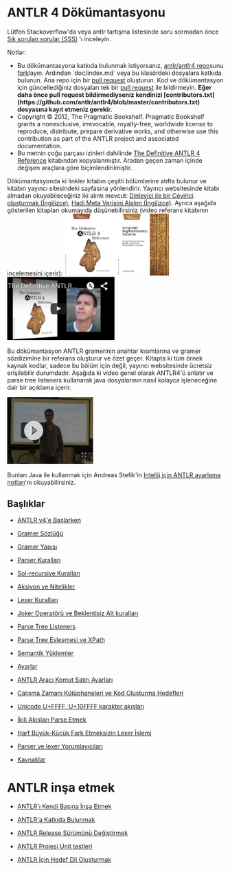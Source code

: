 # ANTLR 4 Dökümantasyonu

Lütfen Stackoverflow'da veya antlr tartışma listesinde soru sormadan önce [Sık sorulan sorular (SSS)](faq/index.md) 'ı inceleyin.

Notlar:
<ul> 
<li>Bu dökümantasyona katkıda bulunmak istiyorsanız, <a href=https://github.com/antlr/antlr4>antlr/antlr4 repo</a>sunu <a href=https://help.github.com/articles/fork-a-repo>fork</a>layın. Ardından `doc/index.md` veya bu klasördeki dosyalara katkıda bulunun. Ana repo için bir <a href=https://help.github.com/articles/creating-a-pull-request>pull request</a> oluşturun. Kod ve dökümantasyon için güncellediğiniz dosyaları tek bir <a href=https://help.github.com/articles/creating-a-pull-request>pull request</a> ile bildirmeyin. <b>Eğer daha önce pull request bildirmediyseniz kendinizi [contributors.txt](https://github.com/antlr/antlr4/blob/master/contributors.txt) dosyasına kayıt etmeniz gerekir.</b></li>

<li>Copyright © 2012, The Pragmatic Bookshelf.  Pragmatic Bookshelf grants a nonexclusive, irrevocable, royalty-free, worldwide license to reproduce, distribute, prepare derivative works, and otherwise use this contribution as part of the ANTLR project and associated documentation.</li>

<li>Bu metnin çoğu parçası  izinleri dahilinde <a href=http://pragprog.com/book/tpantlr2/the-definitive-antlr-4-reference>The Definitive ANTLR 4 Reference</a> kitabından kopyalanmıştır. Aradan geçen zaman içinde değişen araçlara göre biçimlendirilmiştir.</li>
</ul>

Dökümantasyonda ki linkler kitabın çeşitli bölümlerine atıfta bulunur ve kitabın yayıncı sitesindeki sayfasına yönlendirir. Yayıncı websitesinde kitabı almadan okuyabileceğiniz iki alıntı mevcut: [Dinleyici ile bir Çevirici oluşturmak (İngilizce)](http://media.pragprog.com/titles/tpantlr2/listener.pdf), [Hadi Meta Verisini Alalım (İngilizce)](http://media.pragprog.com/titles/tpantlr2/picture.pdf). Ayrıca aşağıda gösterilen kitapları okumayıda düşünebilirsiniz (video referans kitabının incelemesini içerir):
<a href=""><img src=images/tpantlr2.png width=120></a>
<a href=""><img src=images/tpdsl.png width=120></a>
<a href="https://www.youtube.com/watch?v=OAoA3E-cyug"><img src=images/teronbook.png width=250></a>

Bu dökümantasyon ANTLR gramerinin anahtar kısımlarına ve gramer sözdizimine bir referans oluşturur ve özet geçer.
Kitapta ki tüm örnek kaynak kodlar, sadece bu bölüm için değil, yayıncı websitesinde ücretsiz erişilebilir durumdadır. Aşağıda ki video genel olarak ANTLR4'ü anlatır ve parse tree listeners kullanarak java dosyalarının nasıl kolayca işleneceğine dair bir açıklama içerir.

<a href="https://vimeo.com/59285751"><img src=images/tertalk.png width=200></a>

Bunları Java ile kullanmak için Andreas Stefik'in [Intellij için ANTLR ayarlama notları](https://docs.google.com/document/d/1gQ2lsidvN2cDUUsHEkT05L-wGbX5mROB7d70Aaj3R64/edit#heading=h.xr0jj8vcdsgc)'nı okuyabilirsiniz.

## Başlıklar

* [ANTLR v4'e Başlarken](getting-started.md)

* [Gramer Sözlüğü](lexicon.md)

* [Gramer Yapısı](grammars.md)

* [Parser Kuralları](parser-rules.md)

* [Sol-recursive Kuralları](left-recursion.md)

* [Aksiyon ve Nitelikler](actions.md)

* [Lexer Kuralları](lexer-rules.md)

* [Joker Operatörü ve Beklentisiz Alt kuralları](wildcard.md)

* [Parse Tree Listeners](listeners.md)

* [Parse Tree Eşleşmesi ve XPath](tree-matching.md)

* [Semantik Yüklemler](predicates.md)

* [Ayarlar](options.md)

* [ANTLR Aracı Komut Satırı Ayarları](tool-options.md)

* [Çalışma Zamanı Kütüphaneleri ve Kod Oluşturma Hedefleri](targets.md)

* [Unicode U+FFFF, U+10FFFF karakter akışları](unicode.md)

* [İkili Akışları Parse Etmek](parsing-binary-files.md)

* [Harf Büyük-Küçük Fark Etmeksizin Lexer İşlemi](case-insensitive-lexing.md)

* [Parser ve lexer Yorumlayıcıları](interpreters.md)

* [Kaynaklar](resources.md)

# ANTLR inşa etmek 

* [ANTLR'ı Kendi Başına İnşa Etmek](building-antlr.md)

* [ANTLR'a Katkıda Bulunmak](/CONTRIBUTING.md)

* [ANTLR Release Sürümünü Değiştirmek](releasing-antlr.md)

* [ANTLR Projesi Unit testleri](antlr-project-testing.md)

* [ANTLR İçin Hedef Dil Oluşturmak](creating-a-language-target.md)
